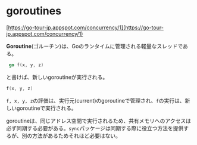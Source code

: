 # goroutines

[https://go-tour-jp.appspot.com/concurrency/1](https://go-tour-jp.appspot.com/concurrency/1)

**Goroutine**(ゴルーチン)は、Goのランタイムに管理される軽量なスレッドである。

```go
 go f(x, y, z)
```

と書けば、新しいgoroutineが実行される。

```go
f(x, y, z)
```

`f, x, y, z`の評価は、実行元(current)のgoroutineで管理され、`f`の実行は、新しいgoroutineで実行される。

goroutineは、同じアドレス空間で実行されるため、共有メモリへのアクセスは必ず同期する必要がある。`sync`パッケージは同期する際に役立つ方法を提供するが、別の方法があるためそれほど必要はない。